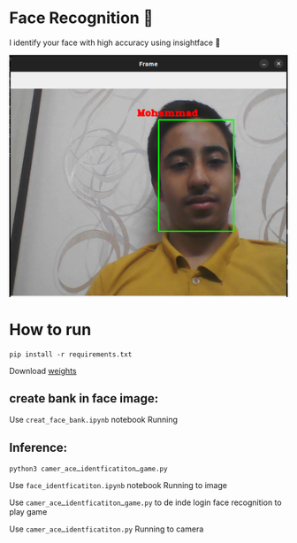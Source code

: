 # Face Recognition 🧑
I identify your face with high accuracy using insightface 🧑

 <img src="https://github.com/MohamadNematizadeh/Face-Recognition/blob/main/result/result_face_identficatiton.png?raw=true" alt="about">

# How to run
```
pip install -r requirements.txt
```
Download [weights](https://drive.google.com/file/d/1Z0Kh7fdPgfN7KUSLdg42agIy_ip1WR0f/view?usp=drive_link)
## create bank in face image:
Use `creat_face_bank.ipynb` notebook Running

## Inference:
```
python3 camer_aceـidentficatitonـgame.py
```

Use `face_identficatiton.ipynb` notebook Running  to image

Use `camer_aceـidentficatitonـgame.py` to de inde login face recognition to play game

Use `camer_aceـidentficatiton.py` Running to camera

